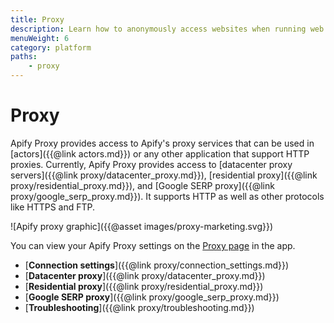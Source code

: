 ```yaml
---
title: Proxy
description: Learn how to anonymously access websites when running web scraping or automation jobs. Prevent IP address-based blocking using IP address rotation.
menuWeight: 6
category: platform
paths:
    - proxy
---
```


# [](./proxy)Proxy

Apify Proxy provides access to Apify's proxy services that can be used in [actors]({{@link actors.md}})
or any other application that support HTTP proxies.
Currently, Apify Proxy provides access to [datacenter proxy servers]({{@link proxy/datacenter_proxy.md}}),
[residential proxy]({{@link proxy/residential_proxy.md}}),
and [Google SERP proxy]({{@link proxy/google_serp_proxy.md}}).
It supports HTTP as well as other protocols like HTTPS and FTP.

![Apify proxy graphic]({{@asset images/proxy-marketing.svg}})

You can view your Apify Proxy settings on the [Proxy page](https://my.apify.com/proxy) in the app.


*   [**Connection settings**]({{@link proxy/connection_settings.md}})
*   [**Datacenter proxy**]({{@link proxy/datacenter_proxy.md}})
*   [**Residential proxy**]({{@link proxy/residential_proxy.md}})
*   [**Google SERP proxy**]({{@link proxy/google_serp_proxy.md}})
*   [**Troubleshooting**]({{@link proxy/troubleshooting.md}})

